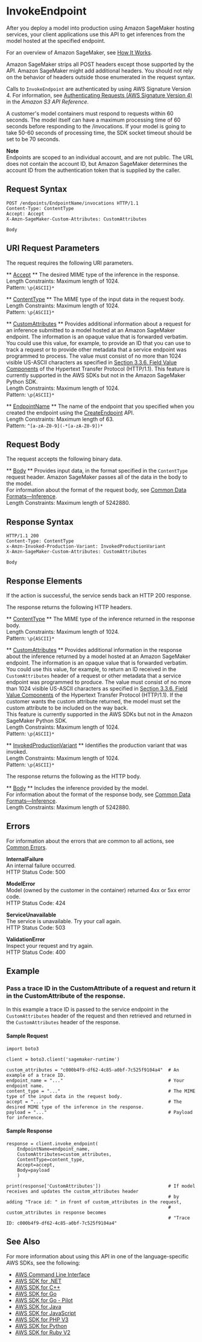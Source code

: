 # InvokeEndpoint<a name="API_runtime_InvokeEndpoint"></a>

After you deploy a model into production using Amazon SageMaker hosting services, your client applications use this API to get inferences from the model hosted at the specified endpoint\. 

For an overview of Amazon SageMaker, see [How It Works](https://docs.aws.amazon.com/sagemaker/latest/dg/how-it-works.html)\. 

Amazon SageMaker strips all POST headers except those supported by the API\. Amazon SageMaker might add additional headers\. You should not rely on the behavior of headers outside those enumerated in the request syntax\. 

Calls to `InvokeEndpoint` are authenticated by using AWS Signature Version 4\. For information, see [Authenticating Requests \(AWS Signature Version 4\)](http://docs.aws.amazon.com/AmazonS3/latest/API/sig-v4-authenticating-requests.html) in the *Amazon S3 API Reference*\.

A customer's model containers must respond to requests within 60 seconds\. The model itself can have a maximum processing time of 60 seconds before responding to the /invocations\. If your model is going to take 50\-60 seconds of processing time, the SDK socket timeout should be set to be 70 seconds\.

**Note**  
Endpoints are scoped to an individual account, and are not public\. The URL does not contain the account ID, but Amazon SageMaker determines the account ID from the authentication token that is supplied by the caller\.

## Request Syntax<a name="API_runtime_InvokeEndpoint_RequestSyntax"></a>

```
POST /endpoints/EndpointName/invocations HTTP/1.1
Content-Type: ContentType
Accept: Accept
X-Amzn-SageMaker-Custom-Attributes: CustomAttributes

Body
```

## URI Request Parameters<a name="API_runtime_InvokeEndpoint_RequestParameters"></a>

The request requires the following URI parameters\.

 ** [Accept](#API_runtime_InvokeEndpoint_RequestSyntax) **   <a name="SageMaker-runtime_InvokeEndpoint-request-Accept"></a>
The desired MIME type of the inference in the response\.  
Length Constraints: Maximum length of 1024\.  
Pattern: `\p{ASCII}*` 

 ** [ContentType](#API_runtime_InvokeEndpoint_RequestSyntax) **   <a name="SageMaker-runtime_InvokeEndpoint-request-ContentType"></a>
The MIME type of the input data in the request body\.  
Length Constraints: Maximum length of 1024\.  
Pattern: `\p{ASCII}*` 

 ** [CustomAttributes](#API_runtime_InvokeEndpoint_RequestSyntax) **   <a name="SageMaker-runtime_InvokeEndpoint-request-CustomAttributes"></a>
Provides additional information about a request for an inference submitted to a model hosted at an Amazon SageMaker endpoint\. The information is an opaque value that is forwarded verbatim\. You could use this value, for example, to provide an ID that you can use to track a request or to provide other metadata that a service endpoint was programmed to process\. The value must consist of no more than 1024 visible US\-ASCII characters as specified in [Section 3\.3\.6\. Field Value Components](https://tools.ietf.org/html/rfc7230#section-3.2.6) of the Hypertext Transfer Protocol \(HTTP/1\.1\)\. This feature is currently supported in the AWS SDKs but not in the Amazon SageMaker Python SDK\.  
Length Constraints: Maximum length of 1024\.  
Pattern: `\p{ASCII}*` 

 ** [EndpointName](#API_runtime_InvokeEndpoint_RequestSyntax) **   <a name="SageMaker-runtime_InvokeEndpoint-request-EndpointName"></a>
The name of the endpoint that you specified when you created the endpoint using the [CreateEndpoint](https://docs.aws.amazon.com/sagemaker/latest/dg/API_CreateEndpoint.html) API\.   
Length Constraints: Maximum length of 63\.  
Pattern: `^[a-zA-Z0-9](-*[a-zA-Z0-9])*` 

## Request Body<a name="API_runtime_InvokeEndpoint_RequestBody"></a>

The request accepts the following binary data\.

 ** [Body](#API_runtime_InvokeEndpoint_RequestSyntax) **   <a name="SageMaker-runtime_InvokeEndpoint-request-Body"></a>
Provides input data, in the format specified in the `ContentType` request header\. Amazon SageMaker passes all of the data in the body to the model\.   
For information about the format of the request body, see [Common Data Formats—Inference](https://docs.aws.amazon.com/sagemaker/latest/dg/cdf-inference.html)\.  
Length Constraints: Maximum length of 5242880\.

## Response Syntax<a name="API_runtime_InvokeEndpoint_ResponseSyntax"></a>

```
HTTP/1.1 200
Content-Type: ContentType
x-Amzn-Invoked-Production-Variant: InvokedProductionVariant
X-Amzn-SageMaker-Custom-Attributes: CustomAttributes

Body
```

## Response Elements<a name="API_runtime_InvokeEndpoint_ResponseElements"></a>

If the action is successful, the service sends back an HTTP 200 response\.

The response returns the following HTTP headers\.

 ** [ContentType](#API_runtime_InvokeEndpoint_ResponseSyntax) **   <a name="SageMaker-runtime_InvokeEndpoint-response-ContentType"></a>
The MIME type of the inference returned in the response body\.  
Length Constraints: Maximum length of 1024\.  
Pattern: `\p{ASCII}*` 

 ** [CustomAttributes](#API_runtime_InvokeEndpoint_ResponseSyntax) **   <a name="SageMaker-runtime_InvokeEndpoint-response-CustomAttributes"></a>
Provides additional information in the response about the inference returned by a model hosted at an Amazon SageMaker endpoint\. The information is an opaque value that is forwarded verbatim\. You could use this value, for example, to return an ID received in the `CustomAttributes` header of a request or other metadata that a service endpoint was programmed to produce\. The value must consist of no more than 1024 visible US\-ASCII characters as specified in [Section 3\.3\.6\. Field Value Components](https://tools.ietf.org/html/rfc7230#section-3.2.6) of the Hypertext Transfer Protocol \(HTTP/1\.1\)\. If the customer wants the custom attribute returned, the model must set the custom attribute to be included on the way back\.   
This feature is currently supported in the AWS SDKs but not in the Amazon SageMaker Python SDK\.  
Length Constraints: Maximum length of 1024\.  
Pattern: `\p{ASCII}*` 

 ** [InvokedProductionVariant](#API_runtime_InvokeEndpoint_ResponseSyntax) **   <a name="SageMaker-runtime_InvokeEndpoint-response-InvokedProductionVariant"></a>
Identifies the production variant that was invoked\.  
Length Constraints: Maximum length of 1024\.  
Pattern: `\p{ASCII}*` 

The response returns the following as the HTTP body\.

 ** [Body](#API_runtime_InvokeEndpoint_ResponseSyntax) **   <a name="SageMaker-runtime_InvokeEndpoint-response-Body"></a>
Includes the inference provided by the model\.  
For information about the format of the response body, see [Common Data Formats—Inference](https://docs.aws.amazon.com/sagemaker/latest/dg/cdf-inference.html)\.  
Length Constraints: Maximum length of 5242880\.

## Errors<a name="API_runtime_InvokeEndpoint_Errors"></a>

For information about the errors that are common to all actions, see [Common Errors](CommonErrors.md)\.

 **InternalFailure**   
 An internal failure occurred\.   
HTTP Status Code: 500

 **ModelError**   
 Model \(owned by the customer in the container\) returned 4xx or 5xx error code\.   
HTTP Status Code: 424

 **ServiceUnavailable**   
 The service is unavailable\. Try your call again\.   
HTTP Status Code: 503

 **ValidationError**   
 Inspect your request and try again\.   
HTTP Status Code: 400

## Example<a name="API_runtime_InvokeEndpoint_Examples"></a>

### Pass a trace ID in the CustomAttribute of a request and return it in the CustomAttribute of the response\.<a name="API_runtime_InvokeEndpoint_Example_1"></a>

In this example a trace ID is passed to the service endpoint in the `CustomAttributes` header of the request and then retrieved and returned in the `CustomAttributes` header of the response\.

#### Sample Request<a name="API_runtime_InvokeEndpoint_Example_1_Request"></a>

```
import boto3

client = boto3.client('sagemaker-runtime')

custom_attributes = "c000b4f9-df62-4c85-a0bf-7c525f9104a4"  # An example of a trace ID.
endpoint_name = "..."                                       # Your endpoint name.
content_type = "..."                                        # The MIME type of the input data in the request body.
accept = "..."                                              # The desired MIME type of the inference in the response.
payload = "..."                                             # Payload for inference.
```

#### Sample Response<a name="API_runtime_InvokeEndpoint_Example_1_Response"></a>

```
response = client.invoke_endpoint(
    EndpointName=endpoint_name, 
    CustomAttributes=custom_attributes, 
    ContentType=content_type,
    Accept=accept,
    Body=payload
    )

print(response['CustomAttributes'])                         # If model receives and updates the custom_attributes header 
                                                            # by adding "Trace id: " in front of custom_attributes in the request,
                                                            # custom_attributes in response becomes
                                                            # "Trace ID: c000b4f9-df62-4c85-a0bf-7c525f9104a4"
```

## See Also<a name="API_runtime_InvokeEndpoint_SeeAlso"></a>

For more information about using this API in one of the language\-specific AWS SDKs, see the following:
+  [AWS Command Line Interface](https://docs.aws.amazon.com/goto/aws-cli/runtime.sagemaker-2017-05-13/InvokeEndpoint) 
+  [AWS SDK for \.NET](https://docs.aws.amazon.com/goto/DotNetSDKV3/runtime.sagemaker-2017-05-13/InvokeEndpoint) 
+  [AWS SDK for C\+\+](https://docs.aws.amazon.com/goto/SdkForCpp/runtime.sagemaker-2017-05-13/InvokeEndpoint) 
+  [AWS SDK for Go](https://docs.aws.amazon.com/goto/SdkForGoV1/runtime.sagemaker-2017-05-13/InvokeEndpoint) 
+  [AWS SDK for Go \- Pilot](https://docs.aws.amazon.com/goto/SdkForGoPilot/runtime.sagemaker-2017-05-13/InvokeEndpoint) 
+  [AWS SDK for Java](https://docs.aws.amazon.com/goto/SdkForJava/runtime.sagemaker-2017-05-13/InvokeEndpoint) 
+  [AWS SDK for JavaScript](https://docs.aws.amazon.com/goto/AWSJavaScriptSDK/runtime.sagemaker-2017-05-13/InvokeEndpoint) 
+  [AWS SDK for PHP V3](https://docs.aws.amazon.com/goto/SdkForPHPV3/runtime.sagemaker-2017-05-13/InvokeEndpoint) 
+  [AWS SDK for Python](https://docs.aws.amazon.com/goto/boto3/runtime.sagemaker-2017-05-13/InvokeEndpoint) 
+  [AWS SDK for Ruby V2](https://docs.aws.amazon.com/goto/SdkForRubyV2/runtime.sagemaker-2017-05-13/InvokeEndpoint) 